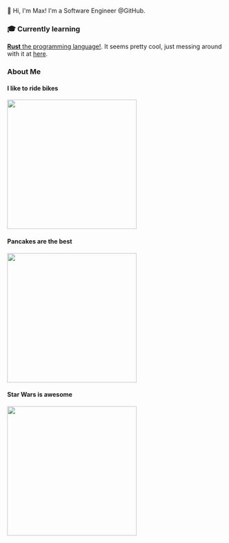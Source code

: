 👋 Hi, I'm Max! I'm a Software Engineer @GitHub.

### 🎓 Currently learning

[__Rust__ the programming language!](https://www.rust-lang.org/learn). It seems pretty cool, just messing around with it at [here](https://github.com/wagnerm/plex_live_search).

### About Me

#### I like to ride bikes
<img src="https://media.giphy.com/media/RhSiIe2u05WOn0obtb/giphy.gif" width="300" />

#### Pancakes are the best
<img src="https://media.giphy.com/media/fbsMixt3BQBKU/giphy.gif" width="300" />

#### Star Wars is awesome
<img src="https://media.giphy.com/media/3ohjV4HLvvA2qQfVgQ/giphy.gif" width="300" />
